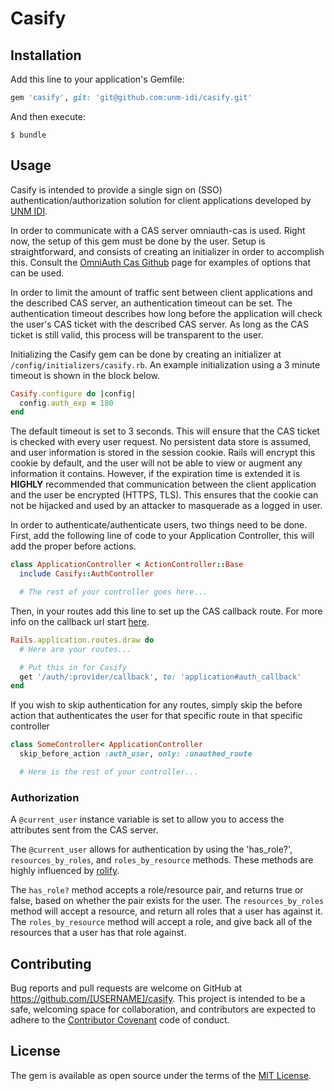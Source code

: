 # Casify


## Installation

Add this line to your application's Gemfile:

```ruby
gem 'casify', git: 'git@github.com:unm-idi/casify.git'
```

And then execute:

    $ bundle


## Usage

Casify is intended to provide a single sign on (SSO) authentication/authorization solution for client applications developed by [UNM IDI](http://idi.unm.edu).

In order to communicate with a CAS server omniauth-cas is used. Right now, the setup of this gem must be done by the user. Setup is straightforward, and consists of creating an initializer in order to accomplish this. Consult the [OmniAuth Cas Github](https://github.com/dlindahl/omniauth-cas) page for examples of options that can be used.

In order to limit the amount of traffic sent between client applications and the described CAS server, an authentication timeout can be set. The authentication timeout describes how long before the application will check the user's CAS ticket with the described CAS server. As long as the CAS ticket is still valid, this process will be transparent to the user.

Initializing the Casify gem can be done by creating an initializer at `/config/initializers/casify.rb`. An example initialization using a 3 minute timeout is shown in the block below.

```ruby
Casify.configure do |config|
  config.auth_exp = 180
end
```

The default timeout is set to 3 seconds. This will ensure that the CAS ticket is checked with every user request. No persistent data store is assumed, and user information is stored in the session cookie. Rails will encrypt this cookie by default, and the user will not be able to view or augment any information it contains. However, if the expiration time is extended it is **HIGHLY** recommended that communication between the client application and the user be encrypted (HTTPS, TLS). This ensures that the cookie can not be hijacked and used by an attacker to masquerade as a logged in user.

In order to authenticate/authenticate users, two things need to be done. First, add the following line of code to your Application Controller, this will add the proper before actions.

```ruby
class ApplicationController < ActionController::Base
  include Casify::AuthController

  # The rest of your controller goes here...
```

Then, in your routes add this line to set up the CAS callback route. For more info on the callback url start [here](https://github.com/dlindahl/omniauth-cas).

```ruby
Rails.application.routes.draw do
  # Here are your routes...

  # Put this in for Casify
  get '/auth/:provider/callback', to: 'application#auth_callback'
end
```

If you wish to skip authentication for any routes, simply skip the before action that authenticates the user for that specific route in that specific controller

```ruby
class SomeController< ApplicationController
  skip_before_action :auth_user, only: :unauthed_route

  # Here is the rest of your controller...
```

### Authorization

A `@current_user` instance variable is set to allow you to access the attributes sent from the CAS server.

The `@current_user` allows for authentication by using the 'has_role?', `resources_by_roles`, and `roles_by_resource` methods. These methods are highly influenced by [rolify](https://github.com/RolifyCommunity/rolify).

The `has_role?` method accepts a role/resource pair, and returns true or false, based on whether the pair exists for the user. The `resources_by_roles` method will accept a resource, and return all roles that a user has against it. The `roles_by_resource` method will accept a role, and give back all of the resources that a user has that role against.

## Contributing

Bug reports and pull requests are welcome on GitHub at https://github.com/[USERNAME]/casify. This project is intended to be a safe, welcoming space for collaboration, and contributors are expected to adhere to the [Contributor Covenant](http://contributor-covenant.org) code of conduct.


## License

The gem is available as open source under the terms of the [MIT License](http://opensource.org/licenses/MIT).
